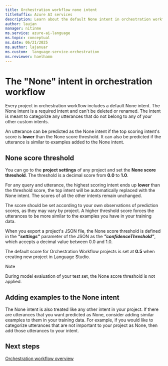 ```yaml
---
title: Orchestration workflow none intent
titleSuffix: Azure AI services
description: Learn about the default None intent in orchestration workflow.
author: laujan
manager: nitinme
ms.service: azure-ai-language
ms.topic: conceptual
ms.date: 06/21/2025
ms.author: lajanuar
ms.custom:  language-service-orchestration
ms.reviewer: haelhamm
---
```


# The "None" intent in orchestration workflow

Every project in orchestration workflow includes a default None intent. The None intent is a required intent and can't be deleted or renamed. The intent is meant to categorize any utterances that do not belong to any of your other custom intents. 

An utterance can be predicted as the None intent if the top scoring intent's score is **lower** than the None score threshold. It can also be predicted if the utterance is similar to examples added to the None intent. 

## None score threshold

You can go to the **project settings** of any project and set the **None score threshold**. The threshold is a decimal score from **0.0** to **1.0**. 

For any query and utterance, the highest scoring intent ends up **lower** than the threshold score, the top intent will be automatically replaced with the None intent. The scores of all the other intents remain unchanged.

The score should be set according to your own observations of prediction scores, as they may vary by project. A higher threshold score forces the utterances to be more similar to the examples you have in your training data.

When you export a project's JSON file, the None score threshold is defined in the _**"settings"**_ parameter of the JSON as the _**"confidenceThreshold"**_, which accepts a decimal value between 0.0 and 1.0.

The default score for Orchestration Workflow projects is set at **0.5** when creating new project in Language Studio.

> [!NOTE]
> During model evaluation of your test set, the None score threshold is not applied.

## Adding examples to the None intent

The None intent is also treated like any other intent in your project. If there are utterances that you want predicted as None, consider adding similar examples to them in your training data. For example, if you would like to categorize utterances that are not important to your project as None, then add those utterances to your intent. 

## Next steps

[Orchestration workflow overview](../overview.md)
